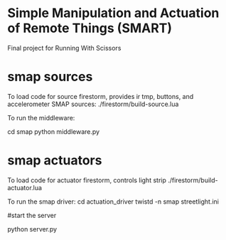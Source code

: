 # Simple Manipulation and Actuation of Remote Things (SMART)
Final project for Running With Scissors


# smap sources

To load code for source firestorm, provides ir tmp, buttons, and accelerometer SMAP sources:
  ./firestorm/build-source.lua

To run the middleware:

  cd smap
  python middleware.py

# smap actuators

To load code for actuator firestorm, controls light strip
  ./firestorm/build-actuator.lua

To run the smap driver:
  cd actuation_driver
  twistd -n smap streetlight.ini


#start the server

python server.py

